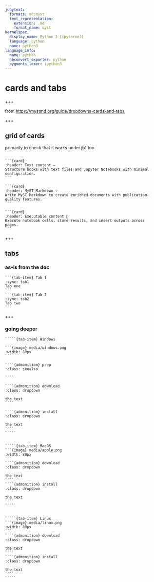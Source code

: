 ```yaml
---
jupytext:
  formats: md:myst
  text_representation:
    extension: .md
    format_name: myst
kernelspec:
  display_name: Python 3 (ipykernel)
  language: python
  name: python3
language_info:
  name: python
  nbconvert_exporter: python
  pygments_lexer: ipython3
---
```


# cards and tabs

+++

from <https://mystmd.org/guide/dropdowns-cards-and-tabs>

+++

## grid of cards

primarily to check that it works under jb1 too

````{grid} 1 1 2 3

```{card}
:header: Text content ✏️
Structure books with text files and Jupyter Notebooks with minimal configuration.
```

```{card}
:header: MyST Markdown ✨
Write MyST Markdown to create enriched documents with publication-quality features.
```

```{card}
:header: Executable content 🔁
Execute notebook cells, store results, and insert outputs across pages.
```
````

+++

## tabs

### as-is from the doc

````{tab-set}
```{tab-item} Tab 1
:sync: tab1
Tab one
```
```{tab-item} Tab 2
:sync: tab2
Tab two
```
````

+++

### going deeper

``````{tab-set}
`````{tab-item} Windows

```{image} media/windows.png
:width: 80px
```

````{admonition} prep
:class: seealso

````

````{admonition} download
:class: dropdown

the text
````

````{admonition} install
:class: dropdown

the text
````
`````


`````{tab-item} MacOS
```{image} media/apple.png
:width: 80px
```
````{admonition} download
:class: dropdown

the text
````
````{admonition} install
:class: dropdown

the text
````
`````


`````{tab-item} Linux
```{image} media/linux.png
:width: 80px
```
````{admonition} download
:class: dropdown

the text
````
````{admonition} install
:class: dropdown

the text
````
`````
``````

```{code-cell} ipython3

```
